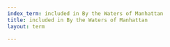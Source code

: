```yaml
---
index_term: included in By the Waters of Manhattan
title: included in By the Waters of Manhattan
layout: term

---
```

